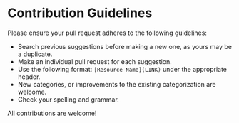 # Contribution Guidelines

Please ensure your pull request adheres to the following guidelines:

- Search previous suggestions before making a new one, as yours may be a duplicate.
- Make an individual pull request for each suggestion.
- Use the following format: `[Resource Name](LINK)` under the appropriate header.
- New categories, or improvements to the existing categorization are welcome.
- Check your spelling and grammar.
 
All contributions are welcome!
